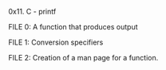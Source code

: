 0x11. C - printf

FILE 0: A function that produces output

FILE 1: Conversion specifiers

FILE 2: Creation of a man page for a  function.
